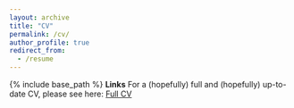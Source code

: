 ```yaml
---
layout: archive
title: "CV"
permalink: /cv/
author_profile: true
redirect_from:
  - /resume
---
```


{% include base_path %}
**Links**
For a (hopefully) full and (hopefully) up-to-date CV, please see here: [Full CV](https://docs.google.com/document/d/113rhVV6A4y7ox7r--CR_EeLmeXzqWglQHD9-91S5a2k/edit?usp=sharing)

<!--
**The remainder of this page will be a summary that I will do my best to keep updated**

Education
======
* B.S. in GitHub, GitHub University, 2012
* M.S. in Jekyll, GitHub University, 2014
* Ph.D in Version Control Theory, GitHub University, 2018 (expected)

Work experience
======
* Summer 2015: Research Assistant
  * Github University
  * Duties included: Tagging issues
  * Supervisor: Professor Git

* Fall 2015: Research Assistant
  * Github University
  * Duties included: Merging pull requests
  * Supervisor: Professor Hub
  
Skills
======
* Skill 1
* Skill 2
  * Sub-skill 2.1
  * Sub-skill 2.2
  * Sub-skill 2.3
* Skill 3

Publications
======
  <ul>{% for post in site.publications %}
    {% include archive-single-cv.html %}
  {% endfor %}</ul>
  
Talks
======
  <ul>{% for post in site.talks %}
    {% include archive-single-talk-cv.html %}
  {% endfor %}</ul>
  
Teaching
======
  <ul>{% for post in site.teaching %}
    {% include archive-single-cv.html %}
  {% endfor %}</ul>
  
Service and leadership
======
* Currently signed in to 43 different slack teams

--->
